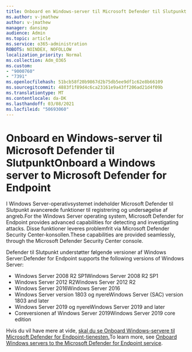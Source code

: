 ```yaml
---
title: Onboard en Windows-server til Microsoft Defender til Slutpunkt
ms.author: v-jmathew
author: v-jmathew
manager: dansimp
audience: Admin
ms.topic: article
ms.service: o365-administration
ROBOTS: NOINDEX, NOFOLLOW
localization_priority: Normal
ms.collection: Adm_O365
ms.custom:
- "9000760"
- "7391"
ms.openlocfilehash: 51bcb58f20b9867d2b75db5ee9df1c62e8b66109
ms.sourcegitcommit: 4883f1f89d4c6ca23161e9a43ff206ad21d4f09b
ms.translationtype: MT
ms.contentlocale: da-DK
ms.lasthandoff: 03/08/2021
ms.locfileid: "50693060"
---
```

# <a name="onboard-a-windows-server-to-microsoft-defender-for-endpoint"></a><span data-ttu-id="4eed9-102">Onboard en Windows-server til Microsoft Defender til Slutpunkt</span><span class="sxs-lookup"><span data-stu-id="4eed9-102">Onboard a Windows server to Microsoft Defender for Endpoint</span></span>

<span data-ttu-id="4eed9-103">I Windows Server-operativsystemet indeholder Microsoft Defender til Slutpunkt avancerede funktioner til registrering og undersøgelse af angreb.</span><span class="sxs-lookup"><span data-stu-id="4eed9-103">For the Windows Server operating system, Microsoft Defender for Endpoint provides advanced capabilities for detecting and investigating attacks.</span></span> <span data-ttu-id="4eed9-104">Disse funktioner leveres problemfrit via Microsoft Defender Security Center-konsollen.</span><span class="sxs-lookup"><span data-stu-id="4eed9-104">These capabilities are provided seamlessly, through the Microsoft Defender Security Center console.</span></span>

<span data-ttu-id="4eed9-105">Defender til Slutpunkt understøtter følgende versioner af Windows Server:</span><span class="sxs-lookup"><span data-stu-id="4eed9-105">Defender for Endpoint supports the following versions of Windows Server:</span></span>

- <span data-ttu-id="4eed9-106">Windows Server 2008 R2 SP1</span><span class="sxs-lookup"><span data-stu-id="4eed9-106">Windows Server 2008 R2 SP1</span></span>
- <span data-ttu-id="4eed9-107">Windows Server 2012 R2</span><span class="sxs-lookup"><span data-stu-id="4eed9-107">Windows Server 2012 R2</span></span>
- <span data-ttu-id="4eed9-108">Windows Server 2016</span><span class="sxs-lookup"><span data-stu-id="4eed9-108">Windows Server 2016</span></span>
- <span data-ttu-id="4eed9-109">Windows Server version 1803 og nyere</span><span class="sxs-lookup"><span data-stu-id="4eed9-109">Windows Server (SAC) version 1803 and later</span></span>
- <span data-ttu-id="4eed9-110">Windows Server 2019 og nyere</span><span class="sxs-lookup"><span data-stu-id="4eed9-110">Windows Server 2019 and later</span></span>
- <span data-ttu-id="4eed9-111">Coreversionen af Windows Server 2019</span><span class="sxs-lookup"><span data-stu-id="4eed9-111">Windows Server 2019 core edition</span></span>

<span data-ttu-id="4eed9-112">Hvis du vil have mere at vide, [skal du se Onboard Windows-servere til Microsoft Defender for Endpoint-tjenesten.](https://go.microsoft.com/fwlink/?linkid=2143627)</span><span class="sxs-lookup"><span data-stu-id="4eed9-112">To learn more, see [Onboard Windows servers to the Microsoft Defender for Endpoint service](https://go.microsoft.com/fwlink/?linkid=2143627).</span></span>
